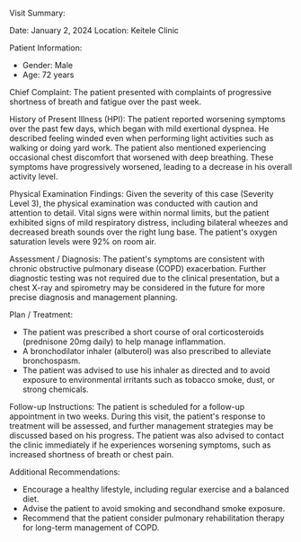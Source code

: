 Visit Summary:

Date: January 2, 2024
Location: Keitele Clinic

Patient Information:
- Gender: Male
- Age: 72 years

Chief Complaint:
The patient presented with complaints of progressive shortness of breath and fatigue over the past week.

History of Present Illness (HPI):
The patient reported worsening symptoms over the past few days, which began with mild exertional dyspnea. He described feeling winded even when performing light activities such as walking or doing yard work. The patient also mentioned experiencing occasional chest discomfort that worsened with deep breathing. These symptoms have progressively worsened, leading to a decrease in his overall activity level.

Physical Examination Findings:
Given the severity of this case (Severity Level 3), the physical examination was conducted with caution and attention to detail. Vital signs were within normal limits, but the patient exhibited signs of mild respiratory distress, including bilateral wheezes and decreased breath sounds over the right lung base. The patient's oxygen saturation levels were 92% on room air.

Assessment / Diagnosis:
The patient's symptoms are consistent with chronic obstructive pulmonary disease (COPD) exacerbation. Further diagnostic testing was not required due to the clinical presentation, but a chest X-ray and spirometry may be considered in the future for more precise diagnosis and management planning.

Plan / Treatment:
- The patient was prescribed a short course of oral corticosteroids (prednisone 20mg daily) to help manage inflammation.
- A bronchodilator inhaler (albuterol) was also prescribed to alleviate bronchospasm.
- The patient was advised to use his inhaler as directed and to avoid exposure to environmental irritants such as tobacco smoke, dust, or strong chemicals.

Follow-up Instructions:
The patient is scheduled for a follow-up appointment in two weeks. During this visit, the patient's response to treatment will be assessed, and further management strategies may be discussed based on his progress. The patient was also advised to contact the clinic immediately if he experiences worsening symptoms, such as increased shortness of breath or chest pain.

Additional Recommendations:
- Encourage a healthy lifestyle, including regular exercise and a balanced diet.
- Advise the patient to avoid smoking and secondhand smoke exposure.
- Recommend that the patient consider pulmonary rehabilitation therapy for long-term management of COPD.